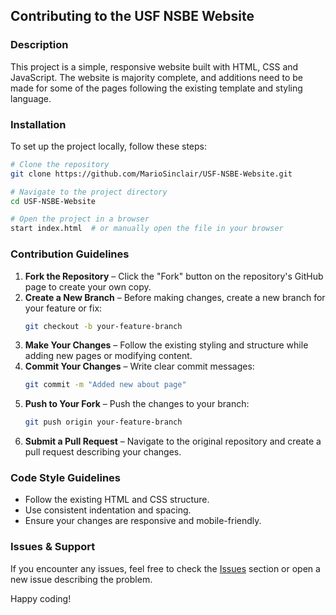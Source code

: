 ## Contributing to the USF NSBE Website

### Description
This project is a simple, responsive website built with HTML, CSS and JavaScript. The website is majority complete, and additions need to be made for some of the pages following the existing template and styling language.

### Installation
To set up the project locally, follow these steps:

```sh
# Clone the repository
git clone https://github.com/MarioSinclair/USF-NSBE-Website.git

# Navigate to the project directory
cd USF-NSBE-Website

# Open the project in a browser
start index.html  # or manually open the file in your browser
```

### Contribution Guidelines
1. **Fork the Repository** – Click the "Fork" button on the repository's GitHub page to create your own copy.
2. **Create a New Branch** – Before making changes, create a new branch for your feature or fix:
   ```sh
   git checkout -b your-feature-branch
   ```
3. **Make Your Changes** – Follow the existing styling and structure while adding new pages or modifying content.
4. **Commit Your Changes** – Write clear commit messages:
   ```sh
   git commit -m "Added new about page"
   ```
5. **Push to Your Fork** – Push the changes to your branch:
   ```sh
   git push origin your-feature-branch
   ```
6. **Submit a Pull Request** – Navigate to the original repository and create a pull request describing your changes.

### Code Style Guidelines
- Follow the existing HTML and CSS structure.
- Use consistent indentation and spacing.
- Ensure your changes are responsive and mobile-friendly.

### Issues & Support
If you encounter any issues, feel free to check the [Issues](https://github.com/MarioSinclair/NSBE-LandingPage/issues) section or open a new issue describing the problem.

Happy coding!
